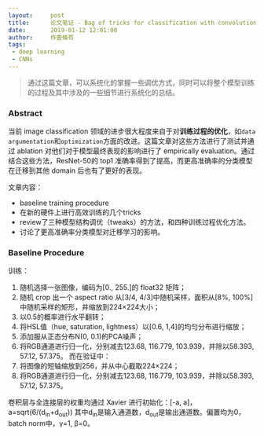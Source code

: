 ```yaml
---
layout:     post
title:      论文笔记 - Bag of tricks for classification with convolutional neural networks
date:       2019-01-12 12:01:00
author:     作壹條苟
tags:
 - deep learning
 - CNNs
---
```


> 通过这篇文章，可以系统化的掌握一些调优方式，同时可以将整个模型训练的过程及其中涉及的一些细节进行系统化的总结。

### Abstract
当前 image classification 领域的进步很大程度来自于对**训练过程的优化**，如`data argumentation`和`optimization`方面的改进。这篇文章对这些方法进行了测试并通过 ablation 对他们对于模型最终表现的影响进行了 empirically evaluation。通过结合这些方法，ResNet-50的 top1 准确率得到了提高，而更高准确率的分类模型在迁移到其他 domain 后也有了更好的表现。

文章内容：
* baseline training procedure
* 在新的硬件上进行高效训练的几个tricks
* review了三种模型结构调优（tweaks）的方法，和四种训练过程优化方法。
* 讨论了更高准确率分类模型对迁移学习的影响。

### Baseline Procedure
训练：
1. 随机选择一张图像，编码为[0., 255.]的 float32 矩阵；
2. 随机 crop 出一个 aspect ratio 从[3/4, 4/3]中随机采样，面积从[8%, 100%]中随机采样的矩形，并缩放到224×224大小；
3. 以0.5的概率进行水平翻转；
4. 将HSL值（hue, saturation, lightness）以[0.6, 1,4]的均匀分布进行缩放；
5. 添加服从正态分布N(0, 0.1)的PCA噪声；
6. 将RGB通道进行归一化，分别减去123.68, 116.779, 103.939，并除以58.393, 57.12, 57.375。
而在验证中：
1. 将图像的短轴缩放到256，并从中心截取224×224；
2. 将RGB通道进行归一化，分别减去123.68, 116.779, 103.939，并除以58.393, 57.12, 57.375。

卷积层与全连接层的权重均通过 Xavier 进行初始化：[-a, a]，a=sqrt(6/(d<sub>in</sub>+d<sub>out</sub>))
其中d<sub>in</sub>是输入通道数，d<sub>out</sub>是输出通道数。偏置均为0，batch norm中，&gamma;=1, &beta;=0。